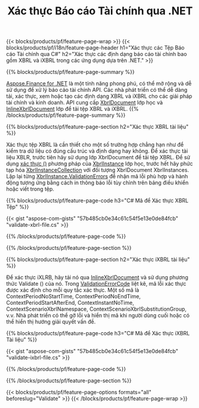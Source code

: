 ﻿---
title: Xác thực Báo cáo Tài chính qua .NET
url: /vi/net/validate/
description:  C# mã để xác thực các báo cáo tài chính trong tệp XBRL và iXBRL qua thư viện .NET.
---
{{< blocks/products/pf/feature-page-wrap >}}
{{< blocks/products/pf/i18n/feature-page-header h1="Xác thực các Tệp Báo cáo Tài chính qua C#" h2="Xác thực các định dạng báo cáo tài chính bao gồm XBRL và iXBRL trong các ứng dụng dựa trên .NET." >}}

{{% blocks/products/pf/feature-page-summary %}}

[Aspose.Finance for .NET](https://products.aspose.com/finance/net/) là một tính năng phong phú, có thể mở rộng và dễ sử dụng để xử lý báo cáo tài chính API. Các nhà phát triển có thể dễ dàng tải, xác thực, xem hoặc tạo các định dạng XBRL và iXBRL cho các giải pháp tài chính và kinh doanh. API cung cấp [XbrlDocument](https://apireference.aspose.com/finance/net/aspose.finance.xbrl/xbrldocument) lớp học và  [InlineXbrlDocument](https://apireference.aspose.com/finance/net/aspose.finance.xbrl.inline/inlinexbrldocument) lớp để tải tệp XBRL và iXBRL.
{{% /blocks/products/pf/feature-page-summary %}}

{{% blocks/products/pf/feature-page-section h2="Xác thực XBRL tài liệu" %}}

Xác thực tệp XBRL là cần thiết cho một số trường hợp chẳng hạn như để kiểm tra dữ liệu có đúng cấu trúc và định dạng hay không. Để xác thực tài liệu XBLR, trước tiên hãy sử dụng lớp XbrlDocument để tải tệp XBRL. Để sử dụng [xác thực ()](https://apireference.aspose.com/finance/net/aspose.finance.xbrl/xbrlinstance/methods/validate) phương pháp của [XbrlInstance](https://apireference.aspose.com/finance/net/aspose.finance.xbrl/xbrlinstance) lớp học, trước hết hãy phức tạp hóa [XbrlInstanceCollection](https://apireference.aspose.com/finance/net/aspose.finance.xbrl/xbrlinstancecollection) với đối tượng XbrlDocument XbrlInstances. Lặp lại từng [XbrlInstance.ValidationErrors](https://apireference.aspose.com/finance/net/aspose.finance.xbrl/xbrlinstance/properties/validationerrors) để nhận mã lỗi phù hợp và hành động tương ứng bằng cách in thông báo lỗi tùy chỉnh trên bảng điều khiển hoặc viết trong tệp.

{{% blocks/products/pf/feature-page-code h3="C# Mã để Xác thực XBRL Tệp" %}}

{{< gist "aspose-com-gists" "57b485cb0e34c61c54f5e13e0de84fcb" "validate-xbrl-file.cs" >}} 

{{% /blocks/products/pf/feature-page-code %}}

{{% /blocks/products/pf/feature-page-section %}}

{{% blocks/products/pf/feature-page-section h2="Xác thực iXBRL tài liệu" %}}

Để xác thực iXLRB, hãy tải nó qua [InlineXbrlDocument](https://apireference.aspose.com/finance/net/aspose.finance.xbrl.inline/inlinexbrldocument) và sử dụng phương thức Validate () của nó. Trong [ValidationErrorCode](https://apireference.aspose.com/finance/net/aspose.finance.xbrl.validator/validationerrorcode) liệt kê, mã lỗi xác thực được xác định cho mỗi quy tắc xác thực. Một số mã là ContextPeriodNoStartTime, ContextPeriodNoEndTime, ContextPeriodStartAfterEnd, ContextInstantNoTime, ContextScenarioXbrlNamespace, ContextScenarioXbrlSubstitutionGroup, v.v. Nhà phát triển có thể gỡ lỗi và hiển thị mã khi người dùng cuối hoặc có thể hiển thị hướng giải quyết vấn đề.

{{% blocks/products/pf/feature-page-code h3="C# Mã để Xác thực iXBRL Tài liệu" %}}

{{< gist "aspose-com-gists" "57b485cb0e34c61c54f5e13e0de84fcb" "validate-ixbrl-file.cs" >}}

{{% /blocks/products/pf/feature-page-code %}}

{{% /blocks/products/pf/feature-page-section %}}

{{< blocks/products/pf/feature-page-options formats="all" beforeslug="Validate" >}}
{{< /blocks/products/pf/feature-page-wrap >}}